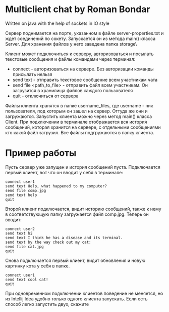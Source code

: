 # Multiclient chat by Roman Bondar
Written on java with the help of sockets in IO style

Сервер поднимается на порте, указанном в файле server-properties.txt и ждет соединений по сокету. Запускается он из метода main() класса Server. Для хранения файлов у него заведена папка storage\

Клиент может подключиться к серверу, авторизоваться и посылать текстовые сообщения и файлы командами через терминал:
* connect <username> - авторизоваться на сервере. Без авторизации команды присылать нельзя
* send text <text> - отправить текстовое сообщение всем участникам чата
* send file <path_to_file> - отправить файл всем участникам. Он загрузится в хранилища файлов каждого пользователя
* quit - отключиться от сервера
  
Файлы клиента хранятся в папке username_files, где username - ник пользователя, под которым он зашел на сервер. Оттуда же они и загружаются. Запустить клиента можно через метод main() класса Client. При подключении в терминале отображается вся история сообщений, которая хранится на сервере, с отдельными сообщениями кто какой файл загрузил. Все файлы подгружаются в папку клиента.

# Пример работы
Пусть сервер уже запущен и история сообщений пуста. Подключается первый клиент, вот что он вводит у себя в терминале:
```
connect user1
send text Help, what happened to my computer?
send file comp.jpg
send text help
quit
```
Второй клиент подключается, видит историю сообщений, также к нему в соответствующую папку загружается файл comp.jpg. Теперь он вводит:
```
connect user2
send text hi
send text I think he has a disease and its terminal.
send text by the way check out my cat:
send file cat.jpg
quit
```
Снова подключается первый клиент, видит обновления и новую картинку кота у себя в папке.
```
connect user1
send text cool cat!
quit
```
  
При одновременном подключении клиентов поведение не меняется, но из Intellij Idea удобно только одного клиента запускать. Если есть способ легко запустить двух, скажите

